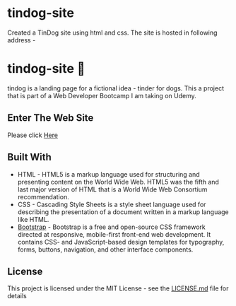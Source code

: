 # tindog-site 
Created a TinDog site using html and css.
The site is hosted in following address - 

# tindog-site 🐶

tindog is a landing page for a fictional idea - tinder for dogs.
This a project that is part of a Web Developer Bootcamp I am taking on Udemy.

## Enter The Web Site

Please click [Here](https://tomerguttman.github.io/tindog-site/)

## Built With

* HTML - HTML5 is a markup language used for structuring and presenting content on the World Wide Web. HTML5 was the fifth and last major version of HTML that is a World Wide Web Consortium recommendation. 
* CSS - Cascading Style Sheets is a style sheet language used for describing the presentation of a document written in a markup language like HTML.
* [Bootstrap](https://getbootstrap.com/) - Bootstrap is a free and open-source CSS framework directed at responsive, mobile-first front-end web development. It contains CSS- and JavaScript-based design templates for typography, forms, buttons, navigation, and other interface components. 

## License

This project is licensed under the MIT License - see the [LICENSE.md](LICENSE) file for details
